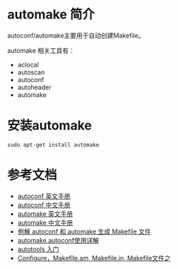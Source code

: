 # automake 简介

autoconf/automake主要用于自动创建Makefile。

automake 相关工具有：

  - aclocal
  - autoscan
  - autoconf
  - autoheader
  - automake

# 安装automake

`sudo apt-get install automake`

# 参考文档

  - [autoconf 英文手册](https://www.gnu.org/software/autoconf/manual/autoconf.html)
  - [autoconf 中文手册](http://www.linuxforum.net/books/autoconf.html)
  - [automake 英文手册](https://www.gnu.org/software/automake/manual/automake.html)
  - [automake 中文手册](http://www.linuxforum.net/books/automake.html)
  - [例解 autoconf 和 automake 生成 Makefile 文件](https://www.ibm.com/developerworks/cn/linux/l-makefile/)
  - [automake,autoconf使用详解](http://www.laruence.com/2009/11/18/1154.html)
  - [autotools 入门](http://leolovenet.com/downloads/files/autotools.pdf)
  - [Configure，Makefile.am, Makefile.in, Makefile文件之](https://my.oschina.net/qihh/blog/66113)
